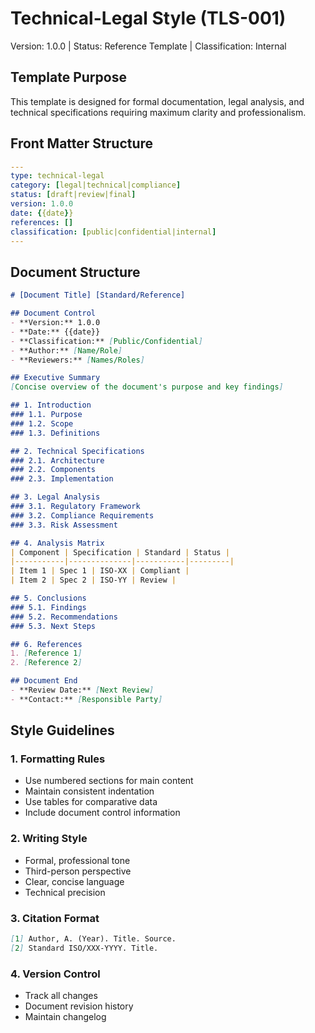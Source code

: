 # Technical-Legal Style (TLS-001)
Version: 1.0.0 | Status: Reference Template | Classification: Internal

## Template Purpose
This template is designed for formal documentation, legal analysis, and technical specifications requiring maximum clarity and professionalism.

## Front Matter Structure
```yaml
---
type: technical-legal
category: [legal|technical|compliance]
status: [draft|review|final]
version: 1.0.0
date: {{date}}
references: []
classification: [public|confidential|internal]
---
```

## Document Structure
```markdown
# [Document Title] [Standard/Reference]

## Document Control
- **Version:** 1.0.0
- **Date:** {{date}}
- **Classification:** [Public/Confidential]
- **Author:** [Name/Role]
- **Reviewers:** [Names/Roles]

## Executive Summary
[Concise overview of the document's purpose and key findings]

## 1. Introduction
### 1.1. Purpose
### 1.2. Scope
### 1.3. Definitions

## 2. Technical Specifications
### 2.1. Architecture
### 2.2. Components
### 2.3. Implementation

## 3. Legal Analysis
### 3.1. Regulatory Framework
### 3.2. Compliance Requirements
### 3.3. Risk Assessment

## 4. Analysis Matrix
| Component | Specification | Standard | Status |
|-----------|--------------|-----------|---------|
| Item 1 | Spec 1 | ISO-XX | Compliant |
| Item 2 | Spec 2 | ISO-YY | Review |

## 5. Conclusions
### 5.1. Findings
### 5.2. Recommendations
### 5.3. Next Steps

## 6. References
1. [Reference 1]
2. [Reference 2]

## Document End
- **Review Date:** [Next Review]
- **Contact:** [Responsible Party]
```

## Style Guidelines

### 1. Formatting Rules
- Use numbered sections for main content
- Maintain consistent indentation
- Use tables for comparative data
- Include document control information

### 2. Writing Style
- Formal, professional tone
- Third-person perspective
- Clear, concise language
- Technical precision

### 3. Citation Format
```markdown
[1] Author, A. (Year). Title. Source.
[2] Standard ISO/XXX-YYYY. Title.
```

### 4. Version Control
- Track all changes
- Document revision history
- Maintain changelog